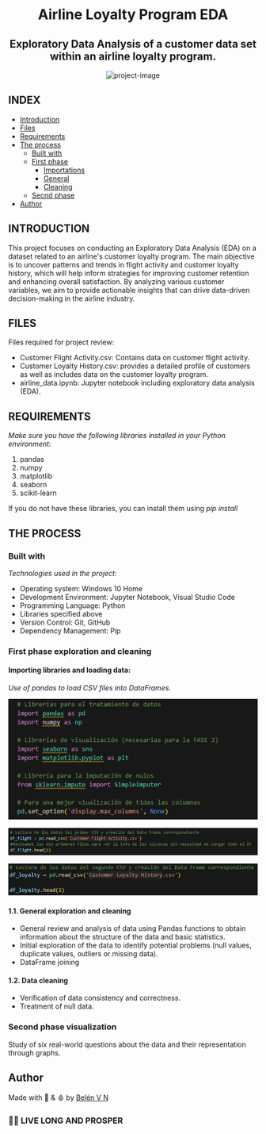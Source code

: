 
<h1 align="center" id="title"> Airline Loyalty Program EDA</h1> 
<h2 align="center" id="title"> Exploratory Data Analysis of a customer data set within an airline loyalty program. </h2>



<p align="center">
  <img src="https://png.pngtree.com/png-clipart/20220823/original/pngtree-thinking-hard-about-all-the-data-kawaii-illustration-png-image_8451303.png" alt="project-image">
</p>


## INDEX

- [Introduction](#Introduction)
- [Files](#Files)
- [Requirements](#Requirements)
- [The process](#the-process)
  - [Built with](#built-with)
  - [First phase](#First-phase-exploration-and-cleaning)
    - [Importations](#Importing-libraries-and-loading-data)
    - [General](#General-exploration-and-cleaning)
    - [Cleaning](#Data-cleaning)
  - [Secnd phase](#Second-phase-visualization)
- [Author](#author)

## INTRODUCTION

This project focuses on conducting an Exploratory Data Analysis (EDA) on a dataset related to an airline's customer loyalty program. The main objective is to uncover patterns and trends in flight activity and customer loyalty history, which will help inform strategies for improving customer retention and enhancing overall satisfaction. By analyzing various customer variables, we aim to provide actionable insights that can drive data-driven decision-making in the airline industry.
  
## FILES

Files required for project review:

*    Customer Flight Activity.csv: Contains data on customer flight activity.
*    Customer Loyalty History.csv: provides a detailed profile of customers as well as includes data on the customer loyalty program.
*    airline_data.ipynb: Jupyter notebook including exploratory data analysis (EDA).



## REQUIREMENTS

*Make sure you have the following libraries installed in your Python environment:*

1. pandas
2. numpy
3. matplotlib
4. seaborn
5. scikit-learn

If you do not have these libraries, you can install them using *pip install* 

## THE PROCESS 
### Built with

*Technologies used in the project:*

*   Operating system: Windows 10 Home
*   Development Environment: Jupyter Notebook, Visual Studio Code
*   Programming Language: Python
*   Libraries specified above
*   Version Control: Git, GitHub
*   Dependency Management: Pip

### First phase exploration and cleaning

#### Importing libraries and loading data:

*Use of pandas to load CSV files into DataFrames.*
<p align="center">
  <img src="imagenes/Importaciones.PNG" alt="project-image">
</p>

<p align="center">
  <img src="imagenes/csv1.PNG" alt="project-image">
</p>

<p align="center">
  <img src="imagenes/csv2.PNG" alt="project-image">
</p>


#### 1.1. General exploration and cleaning

*   General review and analysis of data using Pandas functions to obtain information about the structure of the data and basic statistics.
*   Initial exploration of the data to identify potential problems (null values, duplicate values, outliers or missing data).
*   DataFrame joining

#### 1.2. Data cleaning

*   Verification of data consistency and correctness.
*   Treatment of null data.

### Second phase visualization

Study of six real-world questions about the data and their representation through graphs.


## Author

Made with 💜 & 🩸 by [Belén V N](https://github.com/BelenVN)


### 🖖🏽 LIVE LONG AND PROSPER
 
